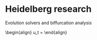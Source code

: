 # Heidelberg research

Evolution solvers and biffurcation analysis

\begin{align}
 u_t = 
\end{align}
